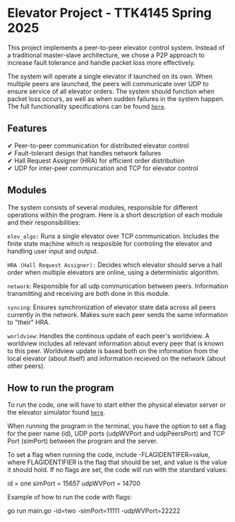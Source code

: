 
Elevator Project - TTK4145 Spring 2025
==========================================

This project implements a peer-to-peer elevator control system. Instead of a traditional master-slave architecture, we chose a P2P approach to increase fault tolerance and handle packet loss more effectively.

The system will operate a single elevator if launched on its own. When multiple peers are launched, the peers will communicate over UDP to ensure service of all elevator orders. The system should function when packet loss occurs, as well as when sudden failures in the system happen. The full functionality specifications can be found [`here`](https://github.com/TTK4145/Project.git).


Features
--------
✔ Peer-to-peer communication for distributed elevator control  
✔ Fault-tolerant design that handles network failures  
✔ Hall Request Assigner (HRA) for efficient order distribution  
✔ UDP for inter-peer communication and TCP for elevator control 


Modules
--------

The system consists of several modules, responsible for different operations within the program. 
Here is a short description of each module and their responsibilities:

`elev_algo:` Runs a single elevator over TCP communication. Includes the finite state machine which is resposible for controling the elevator and handling user input and output.

`HRA (Hall Request Assigner):` Decides which elevator should serve a hall order when multiple elevators are online, using a deterministic algorithm.

`network`: Responsible for all udp communication between peers. Information transmitting and receiving are both done in this module.

`syncing`: Ensures synchronization of elevator state data across all peers currently in the network. Makes sure each peer sends the same information to "their" HRA. 

`worldview`: Handles the continous update of each peer's worldview. A worldview includes all relevant information about every peer that is known to this peer. Worldview update is based both on the information from the local elevator (about itself) and information recieved on the network (about other peers).

How to run the program
-----------------------

To run the code, one will have to start either the physical elevator server or the elevator simulator found [`here`](https://github.com/TTK4145/Simulator-v2.git).

When running the program in the terminal, you have the option to set a flag for the peer name (id), UDP ports (udpWVPort and udpPeersPort) and TCP Port (simPort) between the program and the server.

To set a flag when running the code, include -FLAGIDENTIFER=value, where FLAGIDENTIFIER is the flag that should be set, and value is the value it should hold. If no flags are set, the code will run with the standard values:

id = one
simPort = 15657
udpWVPort = 14700

Example of how to run the code with flags:

go run main.go -id=two -simPort=11111 -udpWVPort=22222 


